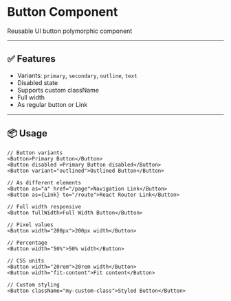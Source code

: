 # Button Component

Reusable UI button polymorphic component

---

## ✅ Features

- Variants: `primary`, `secondary`, `outline`, `text`
- Disabled state
- Supports custom className
- Full width
- As regular button or Link

---

## 📦 Usage

```tsx
// Button variants
<Button>Primary Button</Button>
<Button disabled >Primary Button disabled</Button>
<Button variant="outlined">Outlined Button</Button>

// As different elements
<Button as="a" href="/page">Navigation Link</Button>
<Button as={Link} to="/route">React Router Link</Button>

// Full width responsive
<Button fullWidth>Full Width Button</Button>

// Pixel values
<Button width="200px">200px width</Button>

// Percentage
<Button width="50%">50% width</Button>

// CSS units
<Button width="20rem">20rem width</Button>
<Button width="fit-content">Fit content</Button>

// Custom styling
<Button className="my-custom-class">Styled Button</Button>
```
